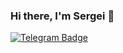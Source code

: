### Hi there, I'm Sergei 👋

[![Telegram Badge](https://img.shields.io/badge/-Telegram-0088cc?style=flat-square&logo=Telegram&logoColor=white)](https://t.me/Sergey9359)

<!-- [![Anurag's GitHub stats](https://github-readme-stats.vercel.app/api?username=ssk93-dev&show_icons=true&theme=dark&hide=stars,issues)](https://github.com/anuraghazra/github-readme-stats) -->

<!--
**ssk93-dev/ssk93-dev** is a ✨ _special_ ✨ repository because its `README.md` (this file) appears on your GitHub profile.

Here are some ideas to get you started:

- 🔭 I’m currently working on ...
- 🌱 I’m currently learning ...
- 👯 I’m looking to collaborate on ...
- 🤔 I’m looking for help with ...
- 💬 Ask me about ...
- 📫 How to reach me: ...
- 😄 Pronouns: ...
- ⚡ Fun fact: ...
-->
